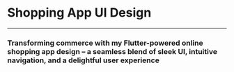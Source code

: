 <h1>Shopping App UI Design</h1>
<hr>
<h3>Transforming commerce with my Flutter-powered online shopping app design – a seamless blend of sleek UI, intuitive navigation, and a delightful user experience</h3>
